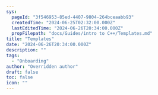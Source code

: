 ```yaml
---
sys:
  pageId: "3f546953-85ed-4407-9804-264bceaabb93"
  createdTime: "2024-06-25T02:32:00.000Z"
  lastEditedTime: "2024-06-26T20:34:00.000Z"
  propFilepath: "docs/Guides/intro to C++/Templates.md"
title: "Templates"
date: "2024-06-26T20:34:00.000Z"
description: ""
tags:
  - "Onboarding"
author: "Overridden author"
draft: false
toc: false
icon: ""
---
```

